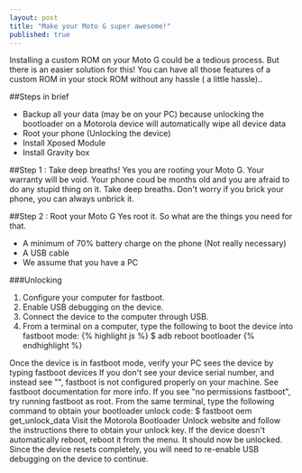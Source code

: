 ```yaml
---
layout: post
title: "Make your Moto G super awesome!"
published: true
---
```


Installing a custom ROM on your Moto G could be a tedious process. But there is an easier solution for this! You can have all those features of a custom ROM in your stock ROM without any hassle ( a little hassle)..

##Steps in brief

* Backup all your data (may be on your PC) because unlocking the bootloader on a Motorola device will automatically wipe all device data
* Root your phone (Unlocking the device)
* Install Xposed Module
* Install Gravity box



##Step 1 : Take deep breaths!
Yes you are rooting your Moto G. Your warranty will be void. Your phone coud be months old and you are afraid to do any stupid thing on it. Take deep breaths. Don't worry if you brick your phone, you can always unbrick it.

##Step 2 : Root your Moto G
Yes root it. So what are the things you need for that.

* A minimum of 70% battery charge on the phone (Not really necessary)
* A USB cable
* We assume that you have a PC

###Unlocking
1. Configure your computer for fastboot.
2. Enable USB debugging on the device.
3. Connect the device to the computer through USB.
4. From a terminal on a computer, type the following to boot the device into fastboot mode:
{% highlight js %}
$ adb reboot bootloader
{% endhighlight %}

Once the device is in fastboot mode, verify your PC sees the device by typing fastboot devices
If you don't see your device serial number, and instead see "<waiting for device>", fastboot is not configured properly on your machine. See fastboot documentation for more info.
If you see "no permissions	fastboot", try running fastboot as root.
From the same terminal, type the following command to obtain your bootloader unlock code:
$ fastboot oem get_unlock_data
Visit the Motorola Bootloader Unlock website and follow the instructions there to obtain your unlock key.
If the device doesn't automatically reboot, reboot it from the menu. It should now be unlocked.
Since the device resets completely, you will need to re-enable USB debugging on the device to continue.